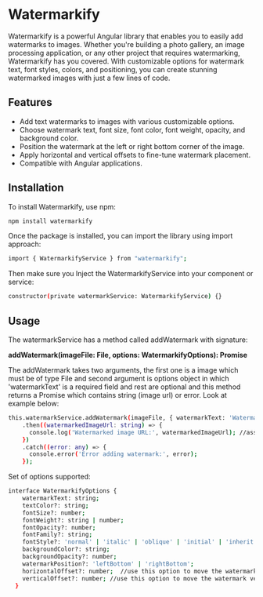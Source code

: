 # Watermarkify

Watermarkify is a powerful Angular library that enables you to easily add watermarks to images. Whether you're building a photo gallery, an image processing application, or any other project that requires watermarking, Watermarkify has you covered. With customizable options for watermark text, font styles, colors, and positioning, you can create stunning watermarked images with just a few lines of code.

## Features

- Add text watermarks to images with various customizable options.
- Choose watermark text, font size, font color, font weight, opacity, and background color.
- Position the watermark at the left or right bottom corner of the image.
- Apply horizontal and vertical offsets to fine-tune watermark placement.
- Compatible with Angular applications.

## Installation

To install Watermarkify, use npm:

```bash
npm install watermarkify
```

Once the package is installed, you can import the library using import approach:
```bash
import { WatermarkifyService } from "watermarkify";
```

Then make sure you Inject the WatermarkifyService into your component or service:

```bash
constructor(private watermarkService: WatermarkifyService) {}
```

## Usage

The watermarkService has a method called addWatermark with signature:


<b>addWatermark(imageFile: File, options: WatermarkifyOptions): Promise<string></b>


The addWatermark takes two arguments, the first one is a image which must be of type File and second argument is options object in which 'watermarkText' is a required field and rest are optional and this method returns a Promise which contains string (image url) or error. Look at example below:

```bash
this.watermarkService.addWatermark(imageFile, { watermarkText: 'Watermark text goes here' })
    .then((watermarkedImageUrl: string) => {
      console.log('Watermarked image URL:', watermarkedImageUrl); //assign this to img src attribute to display image
    })
    .catch((error: any) => {
      console.error('Error adding watermark:', error);
    });
```

Set of options supported:

```bash
interface WatermarkifyOptions {
    watermarkText: string;
    textColor?: string;
    fontSize?: number;
    fontWeight?: string | number;
    fontOpacity?: number;
    fontFamily?: string;
    fontStyle?: 'normal' | 'italic' | 'oblique' | 'initial' | 'inherit';
    backgroundColor?: string;
    backgroundOpacity?: number;
    watermarkPosition?: 'leftBottom' | 'rightBottom';
    horizontalOffset?: number;  //use this option to move the watermark horizontally
    verticalOffset?: number; //use this option to move the watermark vertically
  }
```
